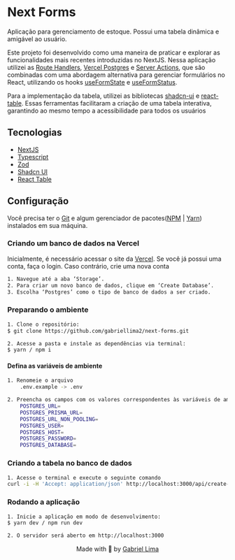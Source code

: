  # Next Forms

Aplicação para gerenciamento de estoque. Possui uma tabela dinâmica e amigável ao usuário.

Este projeto foi desenvolvido como uma maneira de praticar e explorar as funcionalidades mais recentes introduzidas no NextJS. Nessa aplicação utilizei as [Route Handlers](https://nextjs.org/docs/app/building-your-application/routing/route-handlers), [Vercel Postgres](https://nextjs.org/learn/dashboard-app/setting-up-your-database) e [Server Actions](https://nextjs.org/docs/app/building-your-application/data-fetching/server-actions-and-mutations), que são combinadas com uma abordagem alternativa para gerenciar formulários no React, utilizando os hooks [useFormState](https://react.dev/reference/react-dom/hooks/useFormState) e [useFormStatus](https://react.dev/reference/react-dom/hooks/useFormStatus).

Para a implementação da tabela, utilizei as bibliotecas [shadcn-ui](https://ui.shadcn.com/) e [react-table](https://tanstack.com/table/latest). Essas ferramentas facilitaram a criação de uma tabela interativa, garantindo ao mesmo tempo a acessibilidade para todos os usuários

## Tecnologias
- [NextJS](https://nextjs.org/)
- [Typescript](https://www.typescriptlang.org/)
- [Zod](https://zod.dev/)
- [Shadcn UI](https://ui.shadcn.com/)
- [React Table](https://tanstack.com/table/latest)

## Configuração

Você precisa ter o [Git](https://git-scm.com/) e algum gerenciador de pacotes([NPM](https://docs.npmjs.com/downloading-and-installing-node-js-and-npm/) | [Yarn](https://classic.yarnpkg.com/lang/en/docs/install)) instalados em sua máquina.

### Criando um banco de dados na Vercel
Inicialmente, é necessário acessar o site da [Vercel](https://vercel.com). Se você já possui uma conta, faça o login. Caso contrário, crie uma nova conta

```bash
1. Navegue até a aba ‘Storage’.
2. Para criar um novo banco de dados, clique em ‘Create Database’.
3. Escolha ‘Postgres’ como o tipo de banco de dados a ser criado.
```

### Preparando o ambiente
```bash
1. Clone o repositório:
$ git clone https://github.com/gabriellima2/next-forms.git

2. Acesse a pasta e instale as dependências via terminal:
$ yarn / npm i
```

#### Defina as variáveis de ambiente
```bash
1. Renomeie o arquivo
	.env.example -> .env

2. Preencha os campos com os valores correspondentes às variáveis de ambiente. Esses valores podem ser localizados na aba ‘.env.local’ das configurações do seu banco de dados
	POSTGRES_URL=
	POSTGRES_PRISMA_URL=
	POSTGRES_URL_NON_POOLING=
	POSTGRES_USER=
	POSTGRES_HOST=
	POSTGRES_PASSWORD=
	POSTGRES_DATABASE=
```

### Criando a tabela no banco de dados
```bash
1. Acesse o terminal e execute o seguinte comando
curl -i -H 'Accept: application/json' http://localhost:3000/api/create-products-table
```

### Rodando a aplicação
```bash
1. Inicie a aplicação em modo de desenvolvimento:
$ yarn dev / npm run dev

2. O servidor será aberto em http://localhost:3000
```

<p align="center">Made with 💙 by <a href="https://www.linkedin.com/in/gabriel-lima-860612236">Gabriel Lima</a></p>



